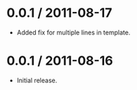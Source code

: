 
0.0.1 / 2011-08-17
==================

  * Added fix for multiple lines in template.

0.0.1 / 2011-08-16
==================

  * Initial release.
